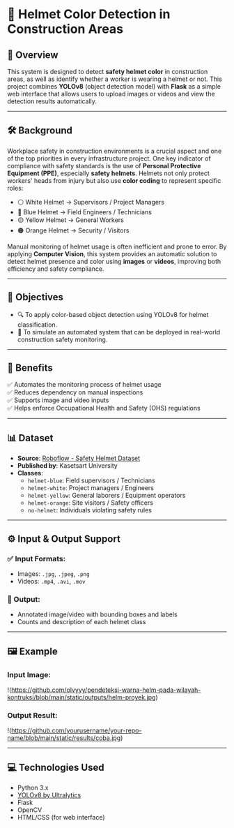 # 🦺 Helmet Color Detection in Construction Areas

## 📌 Overview
This system is designed to detect **safety helmet color** in construction areas, as well as identify whether a worker is wearing a helmet or not. This project combines **YOLOv8** (object detection model) with **Flask** as a simple web interface that allows users to upload images or videos and view the detection results automatically.

---

## 🛠️ Background

Workplace safety in construction environments is a crucial aspect and one of the top priorities in every infrastructure project. One key indicator of compliance with safety standards is the use of **Personal Protective Equipment (PPE)**, especially **safety helmets**. Helmets not only protect workers' heads from injury but also use **color coding** to represent specific roles:

- ⚪ White Helmet → Supervisors / Project Managers  
- 🔵 Blue Helmet → Field Engineers / Technicians  
- 🟡 Yellow Helmet → General Workers  
- 🟠 Orange Helmet → Security / Visitors

Manual monitoring of helmet usage is often inefficient and prone to error. By applying **Computer Vision**, this system provides an automatic solution to detect helmet presence and color using **images** or **videos**, improving both efficiency and safety compliance.

---

## 🎯 Objectives

- 🔍 To apply color-based object detection using YOLOv8 for helmet classification.
- 🧪 To simulate an automated system that can be deployed in real-world construction safety monitoring.

---

## 🌟 Benefits

✅ Automates the monitoring process of helmet usage  
✅ Reduces dependency on manual inspections  
✅ Supports image and video inputs  
✅ Helps enforce Occupational Health and Safety (OHS) regulations

---

## 📊 Dataset

- **Source**: [Roboflow - Safety Helmet Dataset](https://universe.roboflow.com/kasetsart-university-xgpvm/safety-helmet-3)  
- **Published by**: Kasetsart University  
- **Classes**:
  - `helmet-blue`: Field supervisors / Technicians  
  - `helmet-white`: Project managers / Engineers  
  - `helmet-yellow`: General laborers / Equipment operators  
  - `helmet-orange`: Site visitors / Safety officers  
  - `no-helmet`: Individuals violating safety rules

---

## ⚙️ Input & Output Support

### ✅ Input Formats:
- Images: `.jpg`, `.jpeg`, `.png`
- Videos: `.mp4`, `.avi`, `.mov`

### 📸 Output:
- Annotated image/video with bounding boxes and labels
- Counts and description of each helmet class

---

## 🖼️ Example

### Input Image:
!(https://github.com/olvyyy/pendeteksi-warna-helm-pada-wilayah-kontruksi/blob/main/static/outputs/helm-proyek.jpg)

### Output Result:
!(https://github.com/yourusername/your-repo-name/blob/main/static/results/coba.jpg)

---

## 💻 Technologies Used

- Python 3.x  
- [YOLOv8 by Ultralytics](https://github.com/ultralytics/ultralytics)  
- Flask  
- OpenCV  
- HTML/CSS (for web interface)
